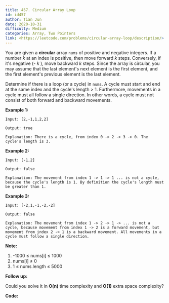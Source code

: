```yaml
---
title: 457. Circular Array Loop
id: id457
author: Tian Jun
date: 2020-10-31
difficulty: Medium
categories: Array, Two Pointers
link: <https://leetcode.com/problems/circular-array-loop/description/>
---
```


You are given a **circular** array `nums` of positive and negative integers.
If a number _k_ at an index is positive, then move forward _k_ steps.
Conversely, if it's negative (- _k_ ), move backward _k_  steps. Since the
array is circular, you may assume that the last element's next element is the
first element, and the first element's previous element is the last element.

Determine if there is a loop (or a cycle) in `nums`. A cycle must start and
end at the same index and the cycle's length > 1\. Furthermore, movements in a
cycle must all follow a single direction. In other words, a cycle must not
consist of both forward and backward movements.



**Example 1:**
            
	Input: [2,-1,1,2,2]    
	Output: true    
	Explanation: There is a cycle, from index 0 -> 2 -> 3 -> 0. The cycle's length is 3.    

**Example 2:**
            
	Input: [-1,2]    
	Output: false    
	Explanation: The movement from index 1 -> 1 -> 1 ... is not a cycle, because the cycle's length is 1. By definition the cycle's length must be greater than 1.    

**Example 3:**
            
	Input: [-2,1,-1,-2,-2]    
	Output: false    
	Explanation: The movement from index 1 -> 2 -> 1 -> ... is not a cycle, because movement from index 1 -> 2 is a forward movement, but movement from index 2 -> 1 is a backward movement. All movements in a cycle must follow a single direction.



**Note:**

  1. -1000 ≤ nums[i] ≤ 1000
  2. nums[i] ≠ 0
  3. 1 ≤ nums.length ≤ 5000



**Follow up:**

Could you solve it in **O(n)** time complexity and  **O(1)** extra space
complexity?


**Code:**
